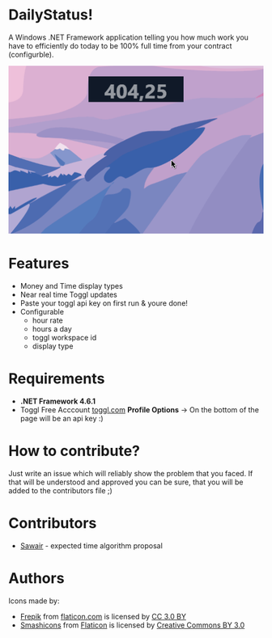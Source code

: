 # DailyStatus!
A Windows .NET Framework application telling you how much work you have to efficiently do today to be 100% full time from your contract (configurble).

![](daily-status-demo.gif)

# Features 

- Money and Time display types
- Near real time Toggl updates
- Paste your toggl api key on first run & youre done!
- Configurable
   - hour rate
   - hours a day
   - toggl workspace id
   - display type
  
# Requirements 

- **.NET Framework 4.6.1**  
- Toggl Free Acccount [toggl.com](https://toggl.com/) **Profile Options** -> On the bottom of the page will be an api key :)


# How to contribute?
Just write an issue which will reliably show the problem that you faced. If that will be understood and approved you can be sure, that you will be added to the contributors file ;)


# Contributors
- [Sawair](https://github.com/Sawair) - expected time algorithm proposal

# Authors
Icons made by:
- [Frepik](http://www.freepik.com) from [flaticon.com](https://www.flaticon.com) is licensed by [CC 3.0 BY](http://creativecommons.org/licenses/by/3.0/)
- [Smashicons](https://www.flaticon.com/authors/smashicons) from [Flaticon](https://www.flaticon.com/) is licensed by [Creative Commons BY 3.0](http://creativecommons.org/licenses/by/3.0/)  

